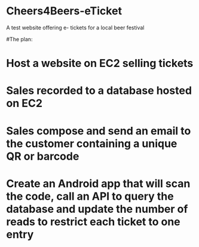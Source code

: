 # Cheers4Beers-eTicket
A test website offering e- tickets for a local beer festival

#The plan:
# Host a website on EC2 selling tickets
# Sales recorded to a database hosted on EC2
# Sales compose and send an email to the customer containing a unique QR or barcode
# Create an Android app that will scan the code, call an API to query the database and update the number of reads to restrict each ticket to one entry
